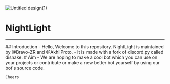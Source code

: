 ![Untitled design(1)](https://github.com/AkhilProto/Akhils-Servant-Discord-Bot/assets/102037087/17e1ba21-4365-4441-b6f9-5ab0624b369a)

# NightLight
<hr>
## Introduction
- Hello, Welcome to this repository. NightLight is maintained by @Bravo-ZR and @AkhilProto.
- It is made with a fork of discord.py called disnake.
# Aim
- We are hoping to make a cool bot which you can use on your projects or contribute or make a new better bot yourself by using our bot's source code.

`Cheers`

